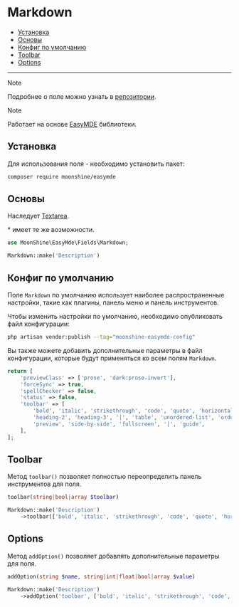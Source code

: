# Markdown

- [Установка](#installation)
- [Основы](#basics)
- [Конфиг по умолчанию](#default-config)
- [Toolbar](#toolbar)
- [Options](#options)

---

> [!NOTE]
> Подробнее о поле можно узнать в [репозитории](https://github.com/moonshine-software/easymde).

> [!NOTE]
> Работает на основе [EasyMDE](https://github.com/Ionaru/easy-markdown-editor) библиотеки.


<a name="installation"></a>
## Установка

Для использования поля - необходимо установить пакет:

```bash
composer require moonshine/easymde
```

<a name="basics"></a>
## Основы

Наследует [Textarea](/docs/{{version}}/fields/textarea.md).

\* имеет те же возможности.

```php
use MoonShine\EasyMde\Fields\Markdown;

Markdown::make('Description')
```

<a name="default-config"></a>
## Конфиг по умолчанию

Поле `Markdown` по умолчанию использует наиболее распространенные настройки, такие как плагины, панель меню и панель инструментов.

Чтобы изменить настройки по умолчанию, необходимо опубликовать файл конфигурации:

```bash
php artisan vendor:publish --tag="moonshine-easymde-config"
```

Вы также можете добавить дополнительные параметры в файл конфигурации, которые будут применяться ко всем полям `Markdown`.

```php
return [
    'previewClass' => ['prose', 'dark:prose-invert'],
    'forceSync' => true,
    'spellChecker' => false,
    'status' => false,
    'toolbar' => [
        'bold', 'italic', 'strikethrough', 'code', 'quote', 'horizontal-rule', '|', 'heading-1',
        'heading-2', 'heading-3', '|', 'table', 'unordered-list', 'ordered-list', '|', 'link', 'image', '|',
        'preview', 'side-by-side', 'fullscreen', '|', 'guide',
    ],
];
```

<a name="toolbar"></a>
## Toolbar

Метод `toolbar()` позволяет полностью переопределить панель инструментов для поля.

```php
toolbar(string|bool|array $toolbar)
```

```php
Markdown::make('Description')
    ->toolbar(['bold', 'italic', 'strikethrough', 'code', 'quote', 'horizontal-rule'])
```

<a name="options"></a>
## Options

Метод `addOption()` позволяет добавлять дополнительные параметры для поля.

```php
addOption(string $name, string|int|float|bool|array $value)
```

```php
Markdown::make('Description')
    ->addOption('toolbar', ['bold', 'italic', 'strikethrough', 'code', 'quote', 'horizontal-rule'])
```
